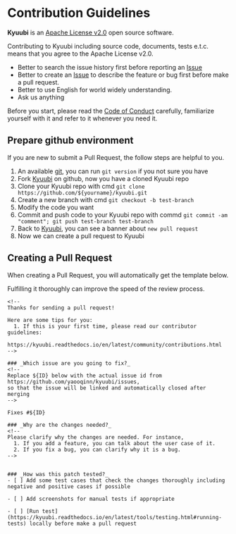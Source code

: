 <script async defer src="https://buttons.github.io/buttons.js"></script>

# Contribution Guidelines

**Kyuubi** is an [Apache License v2.0](https://github.com/yaooqinn/kyuubi/blob/master/LICENSE) open source software.

Contributing to Kyuubi including source code, documents, tests e.t.c. means that you agree to the Apache License v2.0.

- Better to search the issue history first before reporting an <a class="github-button" href="https://github.com/yaooqinn/kyuubi/issues" data-color-scheme="no-preference: light; light: dark; dark: light;" data-icon="octicon-issue-opened" data-show-count="true" aria-label="Issue yaooqinn/kyuubi on GitHub">Issue</a>
- Better to create an <a class="github-button" href="https://github.com/yaooqinn/kyuubi/issues" data-color-scheme="no-preference: light; light: dark; dark: light;" data-icon="octicon-issue-opened" data-show-count="true" aria-label="Issue yaooqinn/kyuubi on GitHub">Issue</a> to describe the feature or bug first before make a pull request.
- Better to use English for world widely understanding.
- Ask us anything 

Before you start, please read the [Code of Conduct](http://www.apache.org/foundation/policies/conduct.html) carefully, familiarize yourself with it and refer to it whenever you need it.

## Prepare github environment
If you are new to submit a Pull Request, the follow steps are helpful to you.

1. An available [git](https://git-scm.com/downloads), you can run `git version` if you not sure you have
2. Fork [Kyuubi](https://github.com/NetEase/kyuubi) on github, now you have a cloned Kyuubi repo 
3. Clone your Kyuubi repo with cmd `git clone https://github.com/${yourname}/kyuubi.git`
4. Create a new branch with cmd `git checkout -b test-branch`
5. Modify the code you want
6. Commit and push code to your Kyuubi repo with commd `git commit -am "comment"; git push test-branch test-branch`
7. Back to [Kyuubi](https://github.com/NetEase/kyuubi), you can see a banner about `new pull request`
8. Now we can create a pull request to Kyuubi

## Creating a Pull Request

When creating a Pull Request, you will automatically get the template below.

Fulfilling it thoroughly can improve the speed of the review process.

```
<!--
Thanks for sending a pull request!

Here are some tips for you:
  1. If this is your first time, please read our contributor guidelines:
     https://kyuubi.readthedocs.io/en/latest/community/contributions.html
-->

### _Which issue are you going to fix?_
<!--
Replace ${ID} below with the actual issue id from
https://github.com/yaooqinn/kyuubi/issues,
so that the issue will be linked and automatically closed after merging
-->

Fixes #${ID}

### _Why are the changes needed?_
<!--
Please clarify why the changes are needed. For instance,
  1. If you add a feature, you can talk about the user case of it.
  2. If you fix a bug, you can clarify why it is a bug.
-->


### _How was this patch tested?_
- [ ] Add some test cases that check the changes thoroughly including negative and positive cases if possible

- [ ] Add screenshots for manual tests if appropriate

- [ ] [Run test](https://kyuubi.readthedocs.io/en/latest/tools/testing.html#running-tests) locally before make a pull request

```
